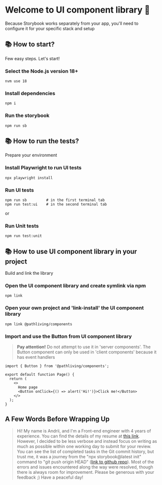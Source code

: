 # Welcome to UI component library 🎉

Because Storybook works separately from your app, you'll need to configure it for your specific stack and setup

## 📚 How to start?

Few easy steps. Let's start!

### Select the Node.js version 18+

```
nvm use 18
```

### Install dependencies

```
npm i
```

### Run the storybook

```
npm run sb
```

## 📚 How to run the tests?

Prepare your environment

### Install Playwright to run UI tests

```
npx playwright install
```

### Run UI tests

```
npm run sb         # in the first terminal tab
npm run test:ui    # in the second terminal tab
```

or

### Run Unit tests

```
npm run test:unit
```

## 📚 How to use UI component library in your project

Build and link the library

### Open the UI component library and create symlink via npm

```
npm link
```

### Open your own project and 'link-install' the UI component library

```
npm link @pathliving/components
```

### Import and use the Button from UI component library

> **Pay attention!** Do not attempt to use it in 'server components'. The Button component can only be used in 'client components' because it has event handlers

```
import { Button } from '@pathliving/components';

export default function Page() {
  return (
    <>
      Home page
      <Button onClick={() => alert('Hi!')}>Click me!</Button>
    </>
  );
}
```

## A Few Words Before Wrapping Up

> Hi! My name is Andrii, and I'm a Front-end engineer with 4 years of experience. You can find the details of my resume at [this link](https://drive.google.com/file/d/1rz-owmwv2AwAs4fT2Taj53sFcw1UqTZF/view). However, I decided to be less verbose and instead focus on writing as much as possible within one working day to submit for your review. You can see the list of completed tasks in the Git commit history, but trust me, it was a journey from the "npx storybook@latest init" command to "git push origin HEAD" ([link to github repo](https://github.com/pathliving/components)). Most of the errors and issues encountered along the way were resolved, though there is always room for improvement. Please be generous with your feedback ;) Have a peaceful day!
